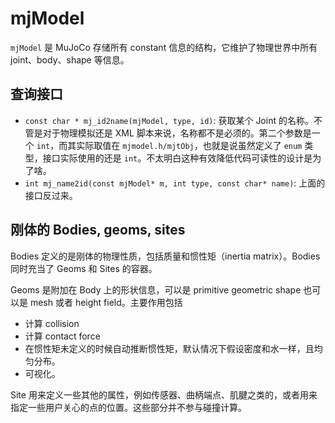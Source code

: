 # mjModel
`mjModel` 是 MuJoCo 存储所有 constant 信息的结构，它维护了物理世界中所有 joint、body、shape 等信息。

## 查询接口
- `const char * mj_id2name(mjModel, type, id)`: 获取某个 Joint 的名称。不管是对于物理模拟还是 XML 脚本来说，名称都不是必须的。第二个参数是一个 `int`，而其实际取值在 `mjmodel.h/mjtObj`，也就是说虽然定义了 `enum` 类型，接口实际使用的还是 `int`。不太明白这种有效降低代码可读性的设计是为了啥。
- `int mj_name2id(const mjModel* m, int type, const char* name)`: 上面的接口反过来。

## 刚体的 Bodies, geoms, sites
Bodies 定义的是刚体的物理性质，包括质量和惯性矩（inertia matrix）。Bodies 同时充当了 Geoms 和 Sites 的容器。

Geoms 是附加在 Body 上的形状信息，可以是 primitive geometric shape 也可以是 mesh 或者 height field。主要作用包括
- 计算 collision
- 计算 contact force
- 在惯性矩未定义的时候自动推断惯性矩，默认情况下假设密度和水一样，且均匀分布。
- 可视化。

Site 用来定义一些其他的属性，例如传感器、曲柄端点、肌腱之类的，或者用来指定一些用户关心的点的位置。这些部分并不参与碰撞计算。